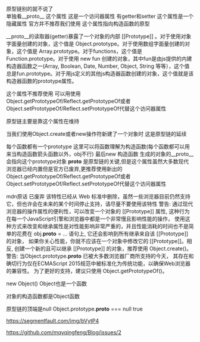原型链别的就不说了  
单独看__proto__ 这个属性
这是一个访问器属性 有getter和setter
这个属性是一个隐藏属性 官方并不推荐我们使用 
这个属性指向构造函数的原型

__proto__的读取器(getter)暴露了一个对象的内部 [[Prototype]] 。对于使用对象字面量创建的对象，这个值是 Object.prototype。对于使用数组字面量创建的对象，这个值是 Array.prototype。对于functions，这个值是Function.prototype。对于使用 new fun 创建的对象，其中fun是由js提供的内建构造器函数之一(Array, Boolean, Date, Number, Object, String 等等），这个值总是fun.prototype。对于用js定义的其他js构造器函数创建的对象，这个值就是该构造器函数的prototype属性。

这个属性不推荐使用 
可以用使用Object.getPrototypeOf/Reflect.getPrototypeOf或者Object.setPrototypeOf/Reflect.setPrototypeOf代替这个访问器属性

原型链主要是靠这个属性在维持


当我们使用Object.create或者new操作符新建了一个对象时 这是原型链的延续


每个函数都有一个prototype 这里可以将函数理解为构造函数(每个函数都可以用来当构造函数箭头函数以外，obj不行) 最后new 构造函数
生成的对象的__proto__会指向这个prototype对象
__proto__ 是原型链的关键,但是这个属性虽然大多数现代浏览器已经内置但是官方已废弃,更推荐使用新出的
Object.getPrototypeOf/Reflect.getPrototypeOf或者Object.setPrototypeOf/Reflect.setPrototypeOf代替这个访问器属性


mdn原话
已废弃
该特性已经从 Web 标准中删除，虽然一些浏览器目前仍然支持它，但也许会在未来的某个时间停止支持，请尽量不要使用该特性
警告: 通过现代浏览器的操作属性的便利性，可以改变一个对象的 [[Prototype]] 属性, 这种行为在每一个JavaScript引擎和浏览器中都是一个非常慢且影响性能的操作，
使用这种方式来改变和继承属性是对性能影响非常严重的，并且性能消耗的时间也不是简单的花费在 obj.__proto__ = ... 语句上, 它还会影响到所有继承来自该 [[Prototype]] 的对象，
如果你关心性能，你就不应该在一个对象中修改它的 [[Prototype]]。相反, 创建一个新的且可以继承 [[Prototype]] 的对象，推荐使用 Object.create()。
警告: 当Object.prototype.__proto__ 已被大多数浏览器厂商所支持的今天，
其存在和确切行为仅在ECMAScript 2015规范中被标准化为传统功能，以确保Web浏览器的兼容性。
为了更好的支持，建议只使用 Object.getPrototypeOf()。

new Object() Object也是一个函数

对象的构造函数都是Object函数

原型链的顶端是null Object.prototype.__proto__ === null true

https://segmentfault.com/img/bVytP4



https://github.com/mqyqingfeng/Blog/issues/2


